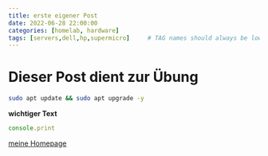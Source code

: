 ```yaml
---
title: erste eigener Post
date: 2022-06-28 22:00:00
categories: [homelab, hardware]
tags: [servers,dell,hp,supermicro]     # TAG names should always be lowercase
---
```


# Dieser Post dient zur Übung

```bash
sudo apt update && sudo apt upgrade -y
```

**wichtiger Text**

```javascript
console.print
```


[meine Homepage](https://www.cstrube.de)